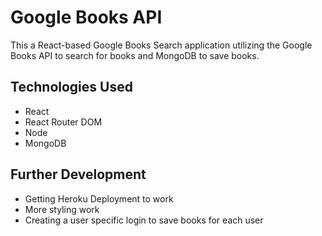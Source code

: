 # Google Books API

This a React-based Google Books Search application utilizing the Google Books API to search for books and MongoDB to save books. 

## Technologies Used
- React
- React Router DOM
- Node
- MongoDB

## Further Development
- Getting Heroku Deployment to work
- More styling work
- Creating a user specific login to save books for each user